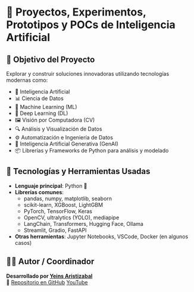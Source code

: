 # 🧠 Proyectos, Experimentos, Prototipos y POCs de Inteligencia Artificial

## 🎯 Objetivo del Proyecto

Explorar y construir soluciones innovadoras utilizando tecnologías modernas como:

- 🤖 Inteligencia Artificial
- 📊 Ciencia de Datos
- 🧮 Machine Learning (ML)
- 🧠 Deep Learning (DL)
- 🖼️ Visión por Computadora (CV)
- 🔍 Análisis y Visualización de Datos
- ⚙️ Automatización e Ingeniería de Datos
- 🤯 Inteligencia Artificial Generativa (GenAI)
- 📦 Librerías y Frameworks de Python para análisis y modelado


## 📌 Tecnologías y Herramientas Usadas

- **Lenguaje principal**: Python 🐍
- **Librerías comunes**:
  - pandas, numpy, matplotlib, seaborn
  - scikit-learn, XGBoost, LightGBM
  - PyTorch, TensorFlow, Keras
  - OpenCV, ultralytics (YOLO), mediapipe
  - LangChain, Transformers, Hugging Face, Ollama
  - Streamlit, Gradio, FastAPI
- **Otras herramientas**: Jupyter Notebooks, VSCode, Docker (en algunos casos)

## 🧑‍💻 Autor / Coordinador

**Desarrollado por [Yeins Aristizabal](https://www.linkedin.com/in/yeins-aristizabal/)**  
📁 [Repositorio en GitHub](https://github.com/tuusuario/tu-repo)
[YouTube](https://www.youtube.com/@analytics-ai-h5k)
